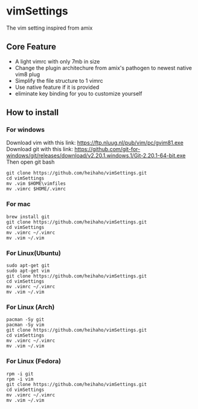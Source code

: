 # vimSettings
The vim setting inspired from amix

## Core Feature
* A light vimrc with only 7mb in size
* Change the plugin architechure from amix's pathogen to newest native vim8 plug
* Simplify the file structure to 1 vimrc
* Use native feature if it is provided
* eliminate key binding for you to customize yourself

## How to install

### For windows
Download vim with this link: https://ftp.nluug.nl/pub/vim/pc/gvim81.exe <br>
Download git with this link: https://github.com/git-for-windows/git/releases/download/v2.20.1.windows.1/Git-2.20.1-64-bit.exe
<br>Then open git bash
```
git clone https://github.com/heihaho/vimSettings.git
cd vimSettings
mv .vim $HOME\vimfiles
mv .vimrc $HOME/.vimrc
```
### For mac
```
brew install git 
git clone https://github.com/heihaho/vimSettings.git
cd vimSettings
mv .vimrc ~/.vimrc
mv .vim ~/.vim
```

### For Linux(Ubuntu)

```
sudo apt-get git
sudo apt-get vim
git clone https://github.com/heihaho/vimSettings.git
cd vimSettings
mv .vimrc ~/.vimrc
mv .vim ~/.vim
```

### For Linux (Arch)

```
pacman -Sy git
pacman -Sy vim
git clone https://github.com/heihaho/vimSettings.git
cd vimSettings
mv .vimrc ~/.vimrc
mv .vim ~/.vim
```

### For Linux (Fedora)

```
rpm -i git
rpm -i vim
git clone https://github.com/heihaho/vimSettings.git
cd vimSettings
mv .vimrc ~/.vimrc
mv .vim ~/.vim
```
